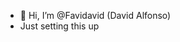 - 👋 Hi, I’m @Favidavid (David Alfonso)
- Just setting this up

<!---
Favidavid/Favidavid is a ✨ special ✨ repository because its `README.md` (this file) appears on your GitHub profile.
You can click the Preview link to take a look at your changes.
--->

